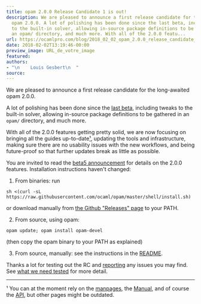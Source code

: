 ```yaml
---
title: opam 2.0.0 Release Candidate 1 is out!
description: We are pleased to announce a first release candidate for the long-awaited
  opam 2.0.0. A lot of polishing has been done since the last beta, including tweaks
  to the built-in solver, allowing in-source package definitions to be gathered in
  an opam/ directory, and much more. With all of the 2.0.0 featu...
url: https://ocamlpro.com/blog/2018_02_02_opam_2.0.0_release_candidate_1_is_out
date: 2018-02-02T13:19:46-00:00
preview_image: URL_de_votre_image
featured:
authors:
- "\n    Louis Gesbert\n  "
source:
---
```


<p>We are pleased to announce a first release candidate for the long-awaited opam 2.0.0.</p>
<p>A lot of polishing has been done since the <a href="https://opam.ocaml.org/blog/opam-2-0-beta5/">last beta</a>, including tweaks to the built-in solver, allowing in-source package definitions to be gathered in an <code>opam/</code> directory, and much more.</p>
<p>With all of the 2.0.0 features getting pretty solid, we are now focusing on bringing all the guides up-to-date<a href="https://ocamlpro.com/blog/feed#foot-1">&sup1;</a>, updating the tools and infrastructure, making sure there are no usability issues with the new workflows, and being future-proof so that further updates break as little as possible.</p>
<p>You are invited to read the <a href="https://opam.ocaml.org/blog/opam-2-0-beta5/">beta5 announcement</a> for details on the 2.0.0 features. Installation instructions haven't changed:</p>
<ol>
<li>From binaries: run
</li>
</ol>
<pre><code class="language-shell-session">sh &lt;(curl -sL https://raw.githubusercontent.com/ocaml/opam/master/shell/install.sh)
</code></pre>
<p>or download manually from <a href="https://github.com/ocaml/opam/releases/tag/2.0.0-rc">the Github &quot;Releases&quot; page</a> to your PATH.</p>
<ol start="2">
<li>From source, using opam:
</li>
</ol>
<pre><code class="language-shell-session">opam update; opam install opam-devel
</code></pre>
<p>(then copy the opam binary to your PATH as explained)</p>
<ol start="3">
<li>From source, manually: see the instructions in the <a href="https://github.com/ocaml/opam/tree/2.0.0-rc#opam---a-package-manager-for-ocaml">README</a>.
</li>
</ol>
<p>Thanks a lot for testing out the RC and <a href="https://github.com/ocaml/opam/issues">reporting</a> any issues you may find. See <a href="https://opam.ocaml.org/blog/opam-2-0-beta5/#What-we-need-tested">what we need tested</a> for more detail.</p>
<hr/>
<p><a>&sup1;</a> You can at the moment rely on the <a href="http://opam.ocaml.org/doc/2.0/man/opam.html">manpages</a>, the <a href="http://opam.ocaml.org/doc/2.0/Manual.html">Manual</a>, and of course the <a href="http://opam.ocaml.org/doc/2.0/api/">API</a>, but other pages might be outdated.</p>

